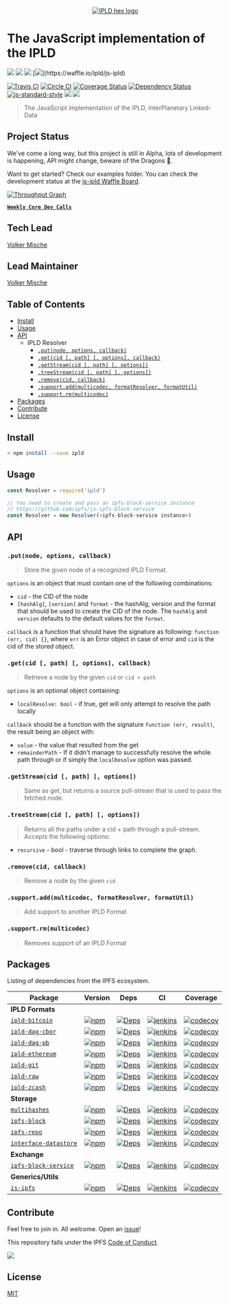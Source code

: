<div align="center">
  <a href="https://ipld.io"><img src="https://ipld.io/img/ipld-logo.png" alt="IPLD hex logo" /></a>
</div>

# The JavaScript implementation of the IPLD

[![](https://img.shields.io/badge/made%20by-Protocol%20Labs-blue.svg?style=flat-square)](http://protocol.ai)
[![](https://img.shields.io/badge/project-ipld-blue.svg?style=flat-square)](http://ipld.io/)
[![](https://img.shields.io/badge/freenode-%23ipfs-blue.svg?style=flat-square)](http://webchat.freenode.net/?channels=%23ipfs)
[![](https://img.shields.io/badge/pm-waffle-blue.svg?style=flat-square")](https://waffle.io/ipld/js-ipld)

[![Travis CI](https://travis-ci.org/ipld/js-ipld.svg?branch=master)](https://travis-ci.org/ipld/js-ipld)
[![Circle CI](https://circleci.com/gh/ipld/js-ipld.svg?style=svg)]("https://circleci.com/gh/ipld/js-ipld)
[![Coverage Status](https://coveralls.io/repos/github/ipld/js-ipld/badge.svg?branch=master)](https://coveralls.io/github/ipld/js-ipld?branch=master)
[![Dependency Status](https://david-dm.org/ipld/js-ipld.svg?style=flat-square)](https://david-dm.org/ipld/js-ipld)
[![js-standard-style](https://img.shields.io/badge/code%20style-standard-brightgreen.svg?style=flat-square)](https://github.com/feross/standard)
![](https://img.shields.io/badge/npm-%3E%3D3.0.0-orange.svg?style=flat-square)
![](https://img.shields.io/badge/Node.js-%3E%3D6.0.0-orange.svg?style=flat-square)

> The JavaScript implementation of the IPLD, InterPlanetary Linked-Data

## Project Status

We've come a long way, but this project is still in Alpha, lots of development is happening, API might change, beware of the Dragons 🐉.

Want to get started? Check our examples folder. You can check the development status at the [js-ipld Waffle Board](https://waffle.io/ipld/js-ipld).

[![Throughput Graph](https://graphs.waffle.io/ipld/js-ipld/throughput.svg)](https://waffle.io/ipld/js-ipld/metrics/throughput)

[**`Weekly Core Dev Calls`**](https://github.com/ipfs/pm/issues/650)

## Tech Lead

[Volker Mische](https://github.com/vmx)

## Lead Maintainer

[Volker Mische](https://github.com/vmx)

## Table of Contents

- [Install](#install)
- [Usage](#usage)
- [API](#api)
  - IPLD Resolver
    - [`.put(node, options, callback)`](#putnode-options-callback)
    - [`.get(cid [, path] [, options], callback)`](#getcid--path--options-callback)
    - [`.getStream(cid [, path] [, options])`](#getstreamcid--path--options)
    - [`.treeStream(cid [, path] [, options])`](#treestreamcid--path--options)
    - [`.remove(cid, callback)`](#removecid-callback)
    - [`.support.add(multicodec, formatResolver, formatUtil)`](#supportaddmulticodec-formatresolver-formatutil)
    - [`.support.rm(multicodec)`](#supportrmmulticodec)
- [Packages](#packages)
- [Contribute](#contribute)
- [License](#license)

## Install

```bash
> npm install --save ipld
```

## Usage

```js
const Resolver = require('ipld')

// You need to create and pass an ipfs-block-service instance
// https://github.com/ipfs/js-ipfs-block-service
const Resolver = new Resolver(<ipfs-block-service instance>)
```

## API

### `.put(node, options, callback)`

> Store the given node of a recognized IPLD Format.

`options` is an object that must contain one of the following combinations:
- `cid` - the CID of the node
- `[hashAlg]`, `[version]` and `format` - the hashAlg, version and the format that should be used to create the CID of the node. The 
`hashAlg` and `version` defaults to the default values for the `format`.

`callback` is a function that should have the signature as following: `function (err, cid) {}`, where `err` is an Error object in case of error and `cid` is the cid of the stored object.

### `.get(cid [, path] [, options], callback)`

> Retrieve a node by the given `cid` or `cid + path`

`options` is an optional object containing:

- `localResolve: bool` - if true, get will only attempt to resolve the path locally

`callback` should be a function with the signature `function (err, result)`, the result being an object with:

- `value` - the value that resulted from the get
- `remainderPath` - If it didn't manage to successfully resolve the whole path through or if simply the `localResolve` option was passed.

### `.getStream(cid [, path] [, options])`

> Same as get, but returns a source pull-stream that is used to pass the fetched node.

### `.treeStream(cid [, path] [, options])`

> Returns all the paths under a cid + path through a pull-stream. Accepts the following options:

- `recursive` - bool - traverse through links to complete the graph.

### `.remove(cid, callback)`

> Remove a node by the given `cid`

### `.support.add(multicodec, formatResolver, formatUtil)`

> Add support to another IPLD Format

### `.support.rm(multicodec)`

> Removes support of an IPLD Format

## Packages

Listing of dependencies from the IPFS ecosystem.

<!---
This table is generated from the script located in `scripts/generate-package-table-for-readme.js`
Please use the same script if you need to update this table.
-->
| Package | Version | Deps | CI | Coverage |
| ---------|---------|---------|---------|--------- |
| **IPLD Formats** |
| [`ipld-bitcoin`](//github.com/ipld/js-ipld-bitcoin) | [![npm](https://img.shields.io/npm/v/ipld-bitcoin.svg?maxAge=86400&style=flat-square)](//github.com/ipld/js-ipld-bitcoin/releases) | [![Deps](https://david-dm.org/ipld/js-ipld-bitcoin.svg?style=flat-square)](https://david-dm.org/ipld/js-ipld-bitcoin) | [![jenkins](https://ci.ipfs.team/buildStatus/icon?job=ipld/js-ipld-bitcoin/master)](https://ci.ipfs.team/job/ipld/job/js-ipld-bitcoin/job/master/) | [![codecov](https://codecov.io/gh/ipld/js-ipld-bitcoin/branch/master/graph/badge.svg)](https://codecov.io/gh/ipld/js-ipld-bitcoin) |
| [`ipld-dag-cbor`](//github.com/ipld/js-ipld-dag-cbor) | [![npm](https://img.shields.io/npm/v/ipld-dag-cbor.svg?maxAge=86400&style=flat-square)](//github.com/ipld/js-ipld-dag-cbor/releases) | [![Deps](https://david-dm.org/ipld/js-ipld-dag-cbor.svg?style=flat-square)](https://david-dm.org/ipld/js-ipld-dag-cbor) | [![jenkins](https://ci.ipfs.team/buildStatus/icon?job=ipld/js-ipld-dag-cbor/master)](https://ci.ipfs.team/job/ipld/job/js-ipld-dag-cbor/job/master/) | [![codecov](https://codecov.io/gh/ipld/js-ipld-dag-cbor/branch/master/graph/badge.svg)](https://codecov.io/gh/ipld/js-ipld-dag-cbor) |
| [`ipld-dag-pb`](//github.com/ipld/js-ipld-dag-pb) | [![npm](https://img.shields.io/npm/v/ipld-dag-pb.svg?maxAge=86400&style=flat-square)](//github.com/ipld/js-ipld-dag-pb/releases) | [![Deps](https://david-dm.org/ipld/js-ipld-dag-pb.svg?style=flat-square)](https://david-dm.org/ipld/js-ipld-dag-pb) | [![jenkins](https://ci.ipfs.team/buildStatus/icon?job=ipld/js-ipld-dag-pb/master)](https://ci.ipfs.team/job/ipld/job/js-ipld-dag-pb/job/master/) | [![codecov](https://codecov.io/gh/ipld/js-ipld-dag-pb/branch/master/graph/badge.svg)](https://codecov.io/gh/ipld/js-ipld-dag-pb) |
| [`ipld-ethereum`](//github.com/ipld/js-ipld-ethereum) | [![npm](https://img.shields.io/npm/v/ipld-ethereum.svg?maxAge=86400&style=flat-square)](//github.com/ipld/js-ipld-ethereum/releases) | [![Deps](https://david-dm.org/ipld/js-ipld-ethereum.svg?style=flat-square)](https://david-dm.org/ipld/js-ipld-ethereum) | [![jenkins](https://ci.ipfs.team/buildStatus/icon?job=ipld/js-ipld-ethereum/master)](https://ci.ipfs.team/job/ipld/job/js-ipld-ethereum/job/master/) | [![codecov](https://codecov.io/gh/ipld/js-ipld-ethereum/branch/master/graph/badge.svg)](https://codecov.io/gh/ipld/js-ipld-ethereum) |
| [`ipld-git`](//github.com/ipld/js-ipld-git) | [![npm](https://img.shields.io/npm/v/ipld-git.svg?maxAge=86400&style=flat-square)](//github.com/ipld/js-ipld-git/releases) | [![Deps](https://david-dm.org/ipld/js-ipld-git.svg?style=flat-square)](https://david-dm.org/ipld/js-ipld-git) | [![jenkins](https://ci.ipfs.team/buildStatus/icon?job=ipld/js-ipld-git/master)](https://ci.ipfs.team/job/ipld/job/js-ipld-git/job/master/) | [![codecov](https://codecov.io/gh/ipld/js-ipld-git/branch/master/graph/badge.svg)](https://codecov.io/gh/ipld/js-ipld-git) |
| [`ipld-raw`](//github.com/ipld/js-ipld-raw) | [![npm](https://img.shields.io/npm/v/ipld-raw.svg?maxAge=86400&style=flat-square)](//github.com/ipld/js-ipld-raw/releases) | [![Deps](https://david-dm.org/ipld/js-ipld-raw.svg?style=flat-square)](https://david-dm.org/ipld/js-ipld-raw) | [![jenkins](https://ci.ipfs.team/buildStatus/icon?job=ipld/js-ipld-raw/master)](https://ci.ipfs.team/job/ipld/job/js-ipld-raw/job/master/) | [![codecov](https://codecov.io/gh/ipld/js-ipld-raw/branch/master/graph/badge.svg)](https://codecov.io/gh/ipld/js-ipld-raw) |
| [`ipld-zcash`](//github.com/ipld/js-ipld-zcash) | [![npm](https://img.shields.io/npm/v/ipld-zcash.svg?maxAge=86400&style=flat-square)](//github.com/ipld/js-ipld-zcash/releases) | [![Deps](https://david-dm.org/ipld/js-ipld-zcash.svg?style=flat-square)](https://david-dm.org/ipld/js-ipld-zcash) | [![jenkins](https://ci.ipfs.team/buildStatus/icon?job=ipld/js-ipld-zcash/master)](https://ci.ipfs.team/job/ipld/job/js-ipld-zcash/job/master/) | [![codecov](https://codecov.io/gh/ipld/js-ipld-zcash/branch/master/graph/badge.svg)](https://codecov.io/gh/ipld/js-ipld-zcash) |
| **Storage** |
| [`multihashes`](//github.com/multiformats/js-multihash) | [![npm](https://img.shields.io/npm/v/multihashes.svg?maxAge=86400&style=flat-square)](//github.com/multiformats/js-multihash/releases) | [![Deps](https://david-dm.org/multiformats/js-multihash.svg?style=flat-square)](https://david-dm.org/multiformats/js-multihash) | [![jenkins](https://ci.ipfs.team/buildStatus/icon?job=multiformats/js-multihash/master)](https://ci.ipfs.team/job/multiformats/job/js-multihash/job/master/) | [![codecov](https://codecov.io/gh/multiformats/js-multihash/branch/master/graph/badge.svg)](https://codecov.io/gh/multiformats/js-multihash) |
| [`ipfs-block`](//github.com/ipfs/js-ipfs-block) | [![npm](https://img.shields.io/npm/v/ipfs-block.svg?maxAge=86400&style=flat-square)](//github.com/ipfs/js-ipfs-block/releases) | [![Deps](https://david-dm.org/ipfs/js-ipfs-block.svg?style=flat-square)](https://david-dm.org/ipfs/js-ipfs-block) | [![jenkins](https://ci.ipfs.team/buildStatus/icon?job=ipfs/js-ipfs-block/master)](https://ci.ipfs.team/job/ipfs/job/js-ipfs-block/job/master/) | [![codecov](https://codecov.io/gh/ipfs/js-ipfs-block/branch/master/graph/badge.svg)](https://codecov.io/gh/ipfs/js-ipfs-block) |
| [`ipfs-repo`](//github.com/ipfs/js-ipfs-repo) | [![npm](https://img.shields.io/npm/v/ipfs-repo.svg?maxAge=86400&style=flat-square)](//github.com/ipfs/js-ipfs-repo/releases) | [![Deps](https://david-dm.org/ipfs/js-ipfs-repo.svg?style=flat-square)](https://david-dm.org/ipfs/js-ipfs-repo) | [![jenkins](https://ci.ipfs.team/buildStatus/icon?job=ipfs/js-ipfs-repo/master)](https://ci.ipfs.team/job/ipfs/job/js-ipfs-repo/job/master/) | [![codecov](https://codecov.io/gh/ipfs/js-ipfs-repo/branch/master/graph/badge.svg)](https://codecov.io/gh/ipfs/js-ipfs-repo) |
| [`interface-datastore`](//github.com/ipfs/interface-datastore) | [![npm](https://img.shields.io/npm/v/interface-datastore.svg?maxAge=86400&style=flat-square)](//github.com/ipfs/interface-datastore/releases) | [![Deps](https://david-dm.org/ipfs/interface-datastore.svg?style=flat-square)](https://david-dm.org/ipfs/interface-datastore) | [![jenkins](https://ci.ipfs.team/buildStatus/icon?job=ipfs/interface-datastore/master)](https://ci.ipfs.team/job/ipfs/job/interface-datastore/job/master/) | [![codecov](https://codecov.io/gh/ipfs/interface-datastore/branch/master/graph/badge.svg)](https://codecov.io/gh/ipfs/interface-datastore) |
| **Exchange** |
| [`ipfs-block-service`](//github.com/ipfs/js-ipfs-block-service) | [![npm](https://img.shields.io/npm/v/ipfs-block-service.svg?maxAge=86400&style=flat-square)](//github.com/ipfs/js-ipfs-block-service/releases) | [![Deps](https://david-dm.org/ipfs/js-ipfs-block-service.svg?style=flat-square)](https://david-dm.org/ipfs/js-ipfs-block-service) | [![jenkins](https://ci.ipfs.team/buildStatus/icon?job=ipfs/js-ipfs-block-service/master)](https://ci.ipfs.team/job/ipfs/job/js-ipfs-block-service/job/master/) | [![codecov](https://codecov.io/gh/ipfs/js-ipfs-block-service/branch/master/graph/badge.svg)](https://codecov.io/gh/ipfs/js-ipfs-block-service) |
| **Generics/Utils** |
| [`is-ipfs`](//github.com/ipfs/is-ipfs) | [![npm](https://img.shields.io/npm/v/is-ipfs.svg?maxAge=86400&style=flat-square)](//github.com/ipfs/is-ipfs/releases) | [![Deps](https://david-dm.org/ipfs/is-ipfs.svg?style=flat-square)](https://david-dm.org/ipfs/is-ipfs) | [![jenkins](https://ci.ipfs.team/buildStatus/icon?job=ipfs/is-ipfs/master)](https://ci.ipfs.team/job/ipfs/job/is-ipfs/job/master/) | [![codecov](https://codecov.io/gh/ipfs/is-ipfs/branch/master/graph/badge.svg)](https://codecov.io/gh/ipfs/is-ipfs) |

## Contribute

Feel free to join in. All welcome. Open an [issue](https://github.com/ipld/js-ipld-resolver/issues)!

This repository falls under the IPFS [Code of Conduct](https://github.com/ipfs/community/blob/master/code-of-conduct.md).

[![](https://cdn.rawgit.com/jbenet/contribute-ipfs-gif/master/img/contribute.gif)](https://github.com/ipfs/community/blob/master/contributing.md)

## License

[MIT](LICENSE)
